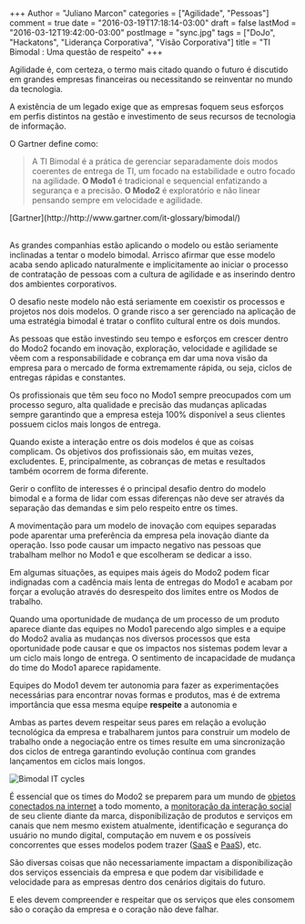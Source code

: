 +++
Author = "Juliano Marcon"
categories = ["Agilidade", "Pessoas"]
comment = true
date = "2016-03-19T17:18:14-03:00"
draft = false
lastMod = "2016-03-12T19:42:00-03:00"
postImage = "sync.jpg"
tags = ["DoJo", "Hackatons", "Liderança Corporativa", "Visão Corporativa"]
title = "TI Bimodal : Uma questão de respeito"
+++

Agilidade é, com certeza, o termo mais citado quando o futuro é discutido em grandes empresas financeiras ou necessitando se reinventar no mundo da tecnologia.

A existência de um legado exige que as empresas foquem seus esforços em perfis distintos na gestão e investimento de seus recursos de tecnologia de informação.
<!--more-->

O Gartner define como:

> A TI Bimodal é a prática de gerenciar separadamente dois modos coerentes de entrega de TI, um focado na estabilidade e outro focado na agilidade. **O Modo1** é tradicional e sequencial enfatizando a segurança e a precisão. **O Modo2** é exploratório e não linear pensando sempre em velocidade e agilidade.
<div class="reference">[Gartner](http://http://www.gartner.com/it-glossary/bimodal/)</div>

<br/>

As grandes companhias estão aplicando o modelo ou estão seriamente inclinadas a tentar o modelo bimodal. Arrisco afirmar que esse modelo acaba sendo aplicado naturalmente e implicitamente ao iniciar o processo de contratação de pessoas com a cultura de agilidade e as inserindo dentro dos ambientes corporativos.

O desafio neste modelo não está seriamente em coexistir os processos e projetos nos dois modelos. O grande risco a ser gerenciado na aplicação de uma estratégia bimodal é tratar o conflito cultural entre os dois mundos.

As pessoas que estão investindo seu tempo e esforços em crescer dentro do Modo2 focando em inovação, exploração, velocidade e agilidade se vêem com a responsabilidade e cobrança em dar uma nova visão da empresa para o mercado de forma extremamente rápida, ou seja, ciclos de entregas rápidas e constantes.

Os profissionais que têm seu foco no Modo1 sempre preocupados com um processo seguro, alta qualidade e precisão das mudanças aplicadas sempre garantindo que a empresa esteja 100% disponível a seus clientes possuem ciclos mais longos de entrega.

Quando existe a interação entre os dois modelos é que as coisas complicam. Os objetivos dos profissionais são, em muitas vezes, excludentes. E, principalmente, as cobranças de metas e resultados também ocorrem de forma diferente.

Gerir o conflito de interesses é o principal desafio dentro do modelo bimodal e a forma de lidar com essas diferenças não deve ser através da separação das demandas e sim pelo respeito entre os times.

A movimentação para um modelo de inovação com equipes separadas pode aparentar uma preferência da empresa pela inovação diante da operação. Isso pode causar um impacto negativo nas pessoas que trabalham melhor no Modo1 e que escolheram se dedicar a isso.

Em algumas situações, as equipes mais ágeis do Modo2 podem ficar indignadas com a cadência mais lenta de entregas do Modo1 e acabam por forçar a evolução através do desrespeito dos limites entre os Modos de trabalho.

Quando uma oportunidade de mudança de um processo de um produto aparece diante das equipes no Modo1 parecendo algo simples e a equipe do Modo2 avalia as mudanças nos diversos processos que esta oportunidade pode causar e que os impactos nos sistemas podem levar a um ciclo mais longo de entrega. O sentimento de incapacidade de mudança do time do Modo1 aparece rapidamente.

Equipes do Modo1 devem ter autonomia para fazer as experimentações necessárias para encontrar novas formas e produtos, mas é de extrema importância que essa mesma equipe **respeite** a autonomia e

Ambas as partes devem respeitar seus pares em relação a evolução tecnológica da empresa e trabalharem juntos para construir um modelo de trabalho onde a negociação entre os times resulte em uma sincronização dos ciclos de entrega garantindo evolução contínua com grandes lançamentos em ciclos mais longos.

<img src="https://jmarcon.github.io/images/post/bimodal.png" class="img-responsive" alt="Bimodal IT cycles" />

É essencial que os times do Modo2 se preparem para um mundo de [objetos conectados na internet](https://pt.wikipedia.org/wiki/Internet_das_Coisas
) a todo momento, a [monitoração da interação social](https://en.wikipedia.org/wiki/Social_media_measurement) de seu cliente diante da marca, disponibilização de produtos e serviços em canais que nem mesmo existem atualmente, identificação e segurança do usuário no mundo digital, computação em nuvem e os possíveis concorrentes que esses modelos podem trazer ([SaaS](https://pt.wikipedia.org/wiki/Software_como_serviço
) e [PaaS](https://pt.wikipedia.org/wiki/Plataforma_como_serviço
)), etc.

São diversas coisas que não necessariamente impactam a disponibilização dos serviços essenciais da empresa e que podem dar visibilidade e velocidade para as empresas dentro dos cenários digitais do futuro.

E eles devem compreender e respeitar que os serviços que eles consomem são o coração da empresa e o coração não deve falhar.
